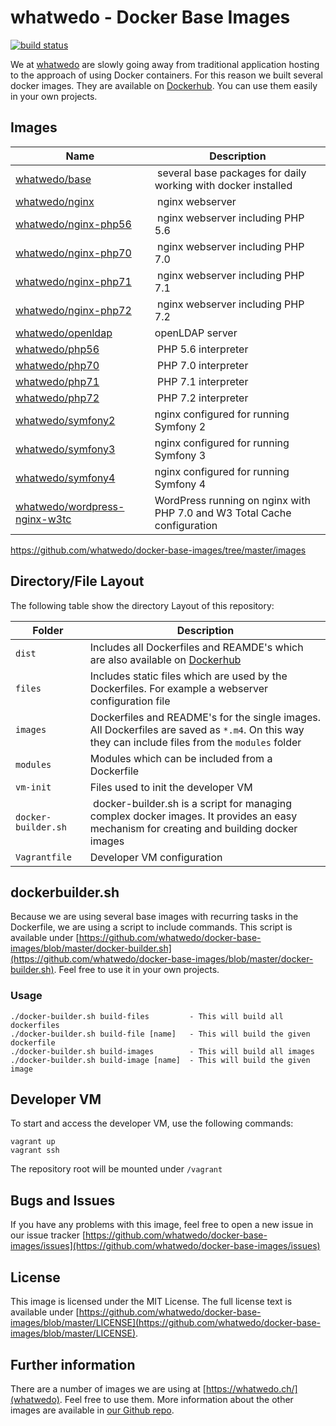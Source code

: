 # whatwedo - Docker Base Images

[![build status](https://dev.whatwedo.ch/whatwedo/docker-base-images/badges/master/build.svg)](https://dev.whatwedo.ch/whatwedo/docker-base-images/commits/master)

We at [whatwedo](https://whatwedo.ch/) are slowly going away from traditional application hosting to the approach of using Docker containers. For this reason we built several docker images. They are available on [Dockerhub](https://hub.docker.com/u/whatwedo/). You can use them easily in your own projects.

## Images
| Name | Description |
|---|---|
| [whatwedo/base](https://github.com/whatwedo/docker-base-images/tree/master/images/base.md) | several base packages for daily working with docker installed |
| [whatwedo/nginx](https://github.com/whatwedo/docker-base-images/tree/master/images/nginx.md) | nginx webserver |
| [whatwedo/nginx-php56](https://github.com/whatwedo/docker-base-images/tree/master/images/nginx-php56.md) | nginx webserver including PHP 5.6 |
| [whatwedo/nginx-php70](https://github.com/whatwedo/docker-base-images/tree/master/images/nginx-php70.md) | nginx webserver including PHP 7.0 |
| [whatwedo/nginx-php71](https://github.com/whatwedo/docker-base-images/tree/master/images/nginx-php72.md) | nginx webserver including PHP 7.1 |
| [whatwedo/nginx-php72](https://github.com/whatwedo/docker-base-images/tree/master/images/nginx-php72.md) | nginx webserver including PHP 7.2 |
| [whatwedo/openldap](https://github.com/whatwedo/docker-base-images/tree/master/images/openldap.md) | openLDAP server |
| [whatwedo/php56](https://github.com/whatwedo/docker-base-images/tree/master/images/php56.md) | PHP 5.6 interpreter |
| [whatwedo/php70](https://github.com/whatwedo/docker-base-images/tree/master/images/php70.md) | PHP 7.0 interpreter |
| [whatwedo/php71](https://github.com/whatwedo/docker-base-images/tree/master/images/php71.md) | PHP 7.1 interpreter |
| [whatwedo/php72](https://github.com/whatwedo/docker-base-images/tree/master/images/php72.md) | PHP 7.2 interpreter |
| [whatwedo/symfony2](https://github.com/whatwedo/docker-base-images/tree/master/images/symfony2.md) | nginx configured for running Symfony 2 |
| [whatwedo/symfony3](https://github.com/whatwedo/docker-base-images/tree/master/images/symfony3.md) | nginx configured for running Symfony 3 |
| [whatwedo/symfony4](https://github.com/whatwedo/docker-base-images/tree/master/images/symfony4.md) | nginx configured for running Symfony 4 |
| [whatwedo/wordpress-nginx-w3tc](https://github.com/whatwedo/docker-base-images/tree/master/images/wordpress-nginx-w3tc.md) | WordPress running on nginx with PHP 7.0 and W3 Total Cache configuration |

https://github.com/whatwedo/docker-base-images/tree/master/images

## Directory/File Layout
The following table show the directory Layout of this repository:

| Folder | Description |
|---|---|
| `dist`  	| Includes all Dockerfiles and REAMDE's which are also available on [Dockerhub](https://hub.docker.com/u/whatwedo/)|
| `files` | Includes static files which are used by the Dockerfiles. For example a webserver configuration file |
| `images` | Dockerfiles and README's for the single images. All Dockerfiles are saved as `*.m4`. On this way they can include files from the `modules` folder |
| `modules`| Modules which can be included from a Dockerfile |
| `vm-init`| Files used to init the developer VM |
| `docker-builder.sh`| docker-builder.sh is a script for managing complex docker images. It provides an easy mechanism for creating and building docker images |
| `Vagrantfile`| Developer VM configuration |  

## dockerbuilder.sh
Because we are using several base images with recurring tasks in the Dockerfile, we are using a script to include commands. This script is available under [https://github.com/whatwedo/docker-base-images/blob/master/docker-builder.sh](https://github.com/whatwedo/docker-base-images/blob/master/docker-builder.sh). Feel free to use it in your own projects.

### Usage

```
./docker-builder.sh build-files         - This will build all dockerfiles
./docker-builder.sh build-file [name]   - This will build the given dockerfile
./docker-builder.sh build-images        - This will build all images
./docker-builder.sh build-image [name]  - This will build the given image
```

## Developer VM
To start and access the developer VM, use the following commands:

```
vagrant up
vagrant ssh
```

The repository root will be mounted under `/vagrant`

## Bugs and Issues
If you have any problems with this image, feel free to open a new issue in our issue tracker [https://github.com/whatwedo/docker-base-images/issues](https://github.com/whatwedo/docker-base-images/issues)

## License
This image is licensed under the MIT License. The full license text is available under [https://github.com/whatwedo/docker-base-images/blob/master/LICENSE](https://github.com/whatwedo/docker-base-images/blob/master/LICENSE).

## Further information
There are a number of images we are using at [https://whatwedo.ch/](whatwedo). Feel free to use them. More information about the other images are available in [our Github repo](https://github.com/whatwedo/docker-base-images).
